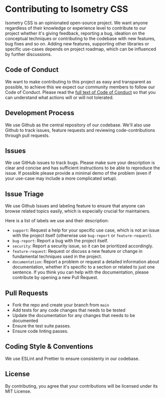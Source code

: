 # Contributing to Isometry CSS

Isometry CSS is an opinionated open-source project. We want anyone regardless of their knowledge or experience level to contribute to our project whether it's giving feedback, reporting a bug, ideation on the conceptual techniques or contributing to the codebase with new features, bug fixes and so on. Adding new features, supporting other libraries or specific use-cases depends on project roadmap, which can be influenced by further discussions.

## Code of Conduct

We want to make contributing to this project as easy and transparent as possible, to achieve this we expect our community members to follow our Code of Conduct. Please read the [full text of Code of Conduct](CODE_OF_CONDUCT.md) so that you can understand what actions will or will not tolerated.

## Development Process

We use Github as the central repository of our codebase. We'll also use Github to track issues, feature requests and reviewing code-contributions through pull requests.

## Issues

We use GitHub issues to track bugs. Please make sure your description is clear and concise and has sufficient instructions to be able to reproduce the issue. If possible please provide a minimal demo of the problem (even if your use-case may include a more complicated setup).

## Issue Triage

We use Github Issues and labeling feature to ensure that anyone can browse related topics easily, which is especially crucial for maintainers.

Here is a list of labels we use and their description:

- `support`: Request a help for your specific use case, which is not an issue with the project itself (otherwise use `bug-report` or `feature-request`).
- `bug-report`: Report a bug with the project itself.
- `security`: Report a security issue, so it can be prioritized accordingly.
- `feature-request`: Request or discuss a new feature or change in fundamental techniques used in the project.
- `documentation`: Report a problem or request a detailed information about documentation, whether it's specific to a section or related to just one sentence. If you think you can help with the documentation, please contribute by opening a new Pull Request.

## Pull Requests

- Fork the repo and create your branch from `main`
- Add tests for any code changes that needs to be tested
- Update the documentation for any changes that needs to be documented
- Ensure the test suite passes.
- Ensure code linting passes.

## Coding Style & Conventions

We use ESLint and Prettier to ensure consistenty in our codebase.

## License

By contributing, you agree that your contributions will be licensed under its MIT License.
